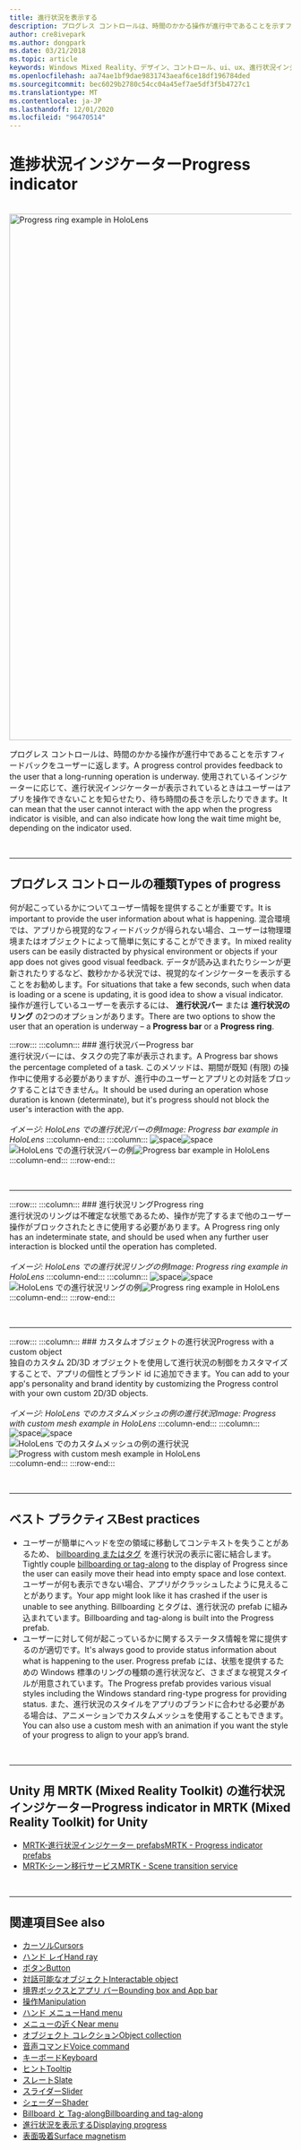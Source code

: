 ```yaml
---
title: 進行状況を表示する
description: プログレス コントロールは、時間のかかる操作が進行中であることを示すフィードバックをユーザーに返します。
author: cre8ivepark
ms.author: dongpark
ms.date: 03/21/2018
ms.topic: article
keywords: Windows Mixed Reality、デザイン、コントロール、ui、ux、進行状況インジケーター、mixed reality ヘッドセット、windows mixed reality ヘッドセット、virtual reality ヘッドセット、HoloLens、MRTK、Mixed Reality Toolkit
ms.openlocfilehash: aa74ae1bf9dae9831743aeaf6ce18df196784ded
ms.sourcegitcommit: bec6029b2780c54cc04a45ef7ae5df3f5b4727c1
ms.translationtype: MT
ms.contentlocale: ja-JP
ms.lasthandoff: 12/01/2020
ms.locfileid: "96470514"
---
```

# <a name="progress-indicator"></a><span data-ttu-id="dff89-104">進捗状況インジケーター</span><span class="sxs-lookup"><span data-stu-id="dff89-104">Progress indicator</span></span>

<br>

<img src="images/MRTK_ProgressIndicator.gif" alt="Progress ring example in HoloLens" width="940px">

<span data-ttu-id="dff89-105">プログレス コントロールは、時間のかかる操作が進行中であることを示すフィードバックをユーザーに返します。</span><span class="sxs-lookup"><span data-stu-id="dff89-105">A progress control provides feedback to the user that a long-running operation is underway.</span></span> <span data-ttu-id="dff89-106">使用されているインジケーターに応じて、進行状況インジケーターが表示されているときはユーザーはアプリを操作できないことを知らせたり、待ち時間の長さを示したりできます。</span><span class="sxs-lookup"><span data-stu-id="dff89-106">It can mean that the user cannot interact with the app when the progress indicator is visible, and can also indicate how long the wait time might be, depending on the indicator used.</span></span>

<br>

---

## <a name="types-of-progress"></a><span data-ttu-id="dff89-107">プログレス コントロールの種類</span><span class="sxs-lookup"><span data-stu-id="dff89-107">Types of progress</span></span>

<span data-ttu-id="dff89-108">何が起こっているかについてユーザー情報を提供することが重要です。</span><span class="sxs-lookup"><span data-stu-id="dff89-108">It is important to provide the user information about what is happening.</span></span> <span data-ttu-id="dff89-109">混合環境では、アプリから視覚的なフィードバックが得られない場合、ユーザーは物理環境またはオブジェクトによって簡単に気にすることができます。</span><span class="sxs-lookup"><span data-stu-id="dff89-109">In mixed reality users can be easily distracted by physical environment or objects if your app does not gives good visual feedback.</span></span> <span data-ttu-id="dff89-110">データが読み込まれたりシーンが更新されたりするなど、数秒かかる状況では、視覚的なインジケーターを表示することをお勧めします。</span><span class="sxs-lookup"><span data-stu-id="dff89-110">For situations that take a few seconds, such when data is loading or a scene is updating, it is good idea to show a visual indicator.</span></span> <span data-ttu-id="dff89-111">操作が進行しているユーザーを表示するには、 **進行状況バー** または **進行状況のリング** の2つのオプションがあります。</span><span class="sxs-lookup"><span data-stu-id="dff89-111">There are two options to show the user that an operation is underway – a **Progress bar** or a **Progress ring**.</span></span>

:::row:::
    :::column:::
        ### <a name="progress-barbr"></a><span data-ttu-id="dff89-112">進行状況バー</span><span class="sxs-lookup"><span data-stu-id="dff89-112">Progress bar</span></span><br>
        <span data-ttu-id="dff89-113">進行状況バーには、タスクの完了率が表示されます。</span><span class="sxs-lookup"><span data-stu-id="dff89-113">A Progress bar shows the percentage completed of a task.</span></span> <span data-ttu-id="dff89-114">このメソッドは、期間が既知 (有限) の操作中に使用する必要がありますが、進行中のユーザーとアプリとの対話をブロックすることはできません。</span><span class="sxs-lookup"><span data-stu-id="dff89-114">It should be used during an operation whose duration is known (determinate), but it's progress should not block the user's interaction with the app.</span></span><br>
        <br>
        <span data-ttu-id="dff89-115">*イメージ: HoloLens での進行状況バーの例*</span><span class="sxs-lookup"><span data-stu-id="dff89-115">*Image: Progress bar example in HoloLens*</span></span>
    :::column-end:::
        :::column:::
        <span data-ttu-id="dff89-116">![space](images/spacer-20x582.png)</span><span class="sxs-lookup"><span data-stu-id="dff89-116">![space](images/spacer-20x582.png)</span></span><br>
       <span data-ttu-id="dff89-117">![HoloLens での進行状況バーの例](images/640px-progressbar.jpg)</span><span class="sxs-lookup"><span data-stu-id="dff89-117">![Progress bar example in HoloLens](images/640px-progressbar.jpg)</span></span><br>
    :::column-end:::
:::row-end:::

<br>

---

:::row:::
    :::column:::
        ### <a name="progress-ringbr"></a><span data-ttu-id="dff89-118">進行状況リング</span><span class="sxs-lookup"><span data-stu-id="dff89-118">Progress ring</span></span><br>
        <span data-ttu-id="dff89-119">進行状況のリングは不確定な状態であるため、操作が完了するまで他のユーザー操作がブロックされたときに使用する必要があります。</span><span class="sxs-lookup"><span data-stu-id="dff89-119">A Progress ring only has an indeterminate state, and should be used when any further user interaction is blocked until the operation has completed.</span></span><br>
        <br>
        <span data-ttu-id="dff89-120">*イメージ: HoloLens での進行状況リングの例*</span><span class="sxs-lookup"><span data-stu-id="dff89-120">*Image: Progress ring example in HoloLens*</span></span>
    :::column-end:::
        :::column:::
        <span data-ttu-id="dff89-121">![space](images/spacer-20x582.png)</span><span class="sxs-lookup"><span data-stu-id="dff89-121">![space](images/spacer-20x582.png)</span></span><br>
       <span data-ttu-id="dff89-122">![HoloLens での進行状況リングの例](images/640px-progressring.jpg)</span><span class="sxs-lookup"><span data-stu-id="dff89-122">![Progress ring example in HoloLens](images/640px-progressring.jpg)</span></span><br>
    :::column-end:::
:::row-end:::

<br>

---

:::row:::
    :::column:::
        ### <a name="progress-with-a-custom-objectbr"></a><span data-ttu-id="dff89-123">カスタムオブジェクトの進行状況</span><span class="sxs-lookup"><span data-stu-id="dff89-123">Progress with a custom object</span></span><br>
        <span data-ttu-id="dff89-124">独自のカスタム 2D/3D オブジェクトを使用して進行状況の制御をカスタマイズすることで、アプリの個性とブランド id に追加できます。</span><span class="sxs-lookup"><span data-stu-id="dff89-124">You can add to your app's personality and brand identity by customizing the Progress control with your own custom 2D/3D objects.</span></span><br>
        <br>
        <span data-ttu-id="dff89-125">*イメージ: HoloLens でのカスタムメッシュの例の進行状況*</span><span class="sxs-lookup"><span data-stu-id="dff89-125">*Image: Progress with custom mesh example in HoloLens*</span></span>
    :::column-end:::
        :::column:::
        <span data-ttu-id="dff89-126">![space](images/spacer-20x582.png)</span><span class="sxs-lookup"><span data-stu-id="dff89-126">![space](images/spacer-20x582.png)</span></span><br>
       <span data-ttu-id="dff89-127">![HoloLens でのカスタムメッシュの例の進行状況](images/640px-progresscustom.jpg)</span><span class="sxs-lookup"><span data-stu-id="dff89-127">![Progress with custom mesh example in HoloLens](images/640px-progresscustom.jpg)</span></span><br>
    :::column-end:::
:::row-end:::

<br>

---

## <a name="best-practices"></a><span data-ttu-id="dff89-128">ベスト プラクティス</span><span class="sxs-lookup"><span data-stu-id="dff89-128">Best practices</span></span>
* <span data-ttu-id="dff89-129">ユーザーが簡単にヘッドを空の領域に移動してコンテキストを失うことがあるため、 [billboarding またはタグ](billboarding-and-tag-along.md) を進行状況の表示に密に結合します。</span><span class="sxs-lookup"><span data-stu-id="dff89-129">Tightly couple [billboarding or tag-along](billboarding-and-tag-along.md) to the display of Progress since the user can easily move their head into empty space and lose context.</span></span> <span data-ttu-id="dff89-130">ユーザーが何も表示できない場合、アプリがクラッシュしたように見えることがあります。</span><span class="sxs-lookup"><span data-stu-id="dff89-130">Your app might look like it has crashed if the user is unable to see anything.</span></span> <span data-ttu-id="dff89-131">Billboarding とタグは、進行状況の prefab に組み込まれています。</span><span class="sxs-lookup"><span data-stu-id="dff89-131">Billboarding and tag-along is built into the Progress prefab.</span></span>
* <span data-ttu-id="dff89-132">ユーザーに対して何が起こっているかに関するステータス情報を常に提供するのが適切です。</span><span class="sxs-lookup"><span data-stu-id="dff89-132">It's always good to provide status information about what is happening to the user.</span></span> <span data-ttu-id="dff89-133">Progress prefab には、状態を提供するための Windows 標準のリングの種類の進行状況など、さまざまな視覚スタイルが用意されています。</span><span class="sxs-lookup"><span data-stu-id="dff89-133">The Progress prefab provides various visual styles including the Windows standard ring-type progress for providing status.</span></span> <span data-ttu-id="dff89-134">また、進行状況のスタイルをアプリのブランドに合わせる必要がある場合は、アニメーションでカスタムメッシュを使用することもできます。</span><span class="sxs-lookup"><span data-stu-id="dff89-134">You can also use a custom mesh with an animation if you want the style of your progress to align to your app’s brand.</span></span>

<br>

---

## <a name="progress-indicator-in-mrtk-mixed-reality-toolkit-for-unity"></a><span data-ttu-id="dff89-135">Unity 用 MRTK (Mixed Reality Toolkit) の進行状況インジケーター</span><span class="sxs-lookup"><span data-stu-id="dff89-135">Progress indicator in MRTK (Mixed Reality Toolkit) for Unity</span></span>

* [<span data-ttu-id="dff89-136">MRTK-進行状況インジケーター prefabs</span><span class="sxs-lookup"><span data-stu-id="dff89-136">MRTK - Progress indicator prefabs</span></span>](https://github.com/microsoft/MixedRealityToolkit-Unity/tree/mrtk_release/Assets/MRTK/SDK/Features/UX/Prefabs/ProgressIndicators)
* [<span data-ttu-id="dff89-137">MRTK-シーン移行サービス</span><span class="sxs-lookup"><span data-stu-id="dff89-137">MRTK - Scene transition service</span></span>](https://microsoft.github.io/MixedRealityToolkit-Unity/Documentation/Extensions/SceneTransitionService/SceneTransitionServiceOverview.html)


<br>

---

## <a name="see-also"></a><span data-ttu-id="dff89-138">関連項目</span><span class="sxs-lookup"><span data-stu-id="dff89-138">See also</span></span>

* [<span data-ttu-id="dff89-139">カーソル</span><span class="sxs-lookup"><span data-stu-id="dff89-139">Cursors</span></span>](cursors.md)
* [<span data-ttu-id="dff89-140">ハンド レイ</span><span class="sxs-lookup"><span data-stu-id="dff89-140">Hand ray</span></span>](point-and-commit.md)
* [<span data-ttu-id="dff89-141">ボタン</span><span class="sxs-lookup"><span data-stu-id="dff89-141">Button</span></span>](button.md)
* [<span data-ttu-id="dff89-142">対話可能なオブジェクト</span><span class="sxs-lookup"><span data-stu-id="dff89-142">Interactable object</span></span>](interactable-object.md)
* [<span data-ttu-id="dff89-143">境界ボックスとアプリ バー</span><span class="sxs-lookup"><span data-stu-id="dff89-143">Bounding box and App bar</span></span>](app-bar-and-bounding-box.md)
* [<span data-ttu-id="dff89-144">操作</span><span class="sxs-lookup"><span data-stu-id="dff89-144">Manipulation</span></span>](direct-manipulation.md)
* [<span data-ttu-id="dff89-145">ハンド メニュー</span><span class="sxs-lookup"><span data-stu-id="dff89-145">Hand menu</span></span>](hand-menu.md)
* [<span data-ttu-id="dff89-146">メニューの近く</span><span class="sxs-lookup"><span data-stu-id="dff89-146">Near menu</span></span>](near-menu.md)
* [<span data-ttu-id="dff89-147">オブジェクト コレクション</span><span class="sxs-lookup"><span data-stu-id="dff89-147">Object collection</span></span>](object-collection.md)
* [<span data-ttu-id="dff89-148">音声コマンド</span><span class="sxs-lookup"><span data-stu-id="dff89-148">Voice command</span></span>](voice-input.md)
* [<span data-ttu-id="dff89-149">キーボード</span><span class="sxs-lookup"><span data-stu-id="dff89-149">Keyboard</span></span>](keyboard.md)
* [<span data-ttu-id="dff89-150">ヒント</span><span class="sxs-lookup"><span data-stu-id="dff89-150">Tooltip</span></span>](tooltip.md)
* [<span data-ttu-id="dff89-151">スレート</span><span class="sxs-lookup"><span data-stu-id="dff89-151">Slate</span></span>](slate.md)
* [<span data-ttu-id="dff89-152">スライダー</span><span class="sxs-lookup"><span data-stu-id="dff89-152">Slider</span></span>](slider.md)
* [<span data-ttu-id="dff89-153">シェーダー</span><span class="sxs-lookup"><span data-stu-id="dff89-153">Shader</span></span>](shader.md)
* [<span data-ttu-id="dff89-154">Billboard と Tag-along</span><span class="sxs-lookup"><span data-stu-id="dff89-154">Billboarding and tag-along</span></span>](billboarding-and-tag-along.md)
* [<span data-ttu-id="dff89-155">進行状況を表示する</span><span class="sxs-lookup"><span data-stu-id="dff89-155">Displaying progress</span></span>](progress.md)
* [<span data-ttu-id="dff89-156">表面吸着</span><span class="sxs-lookup"><span data-stu-id="dff89-156">Surface magnetism</span></span>](surface-magnetism.md)

